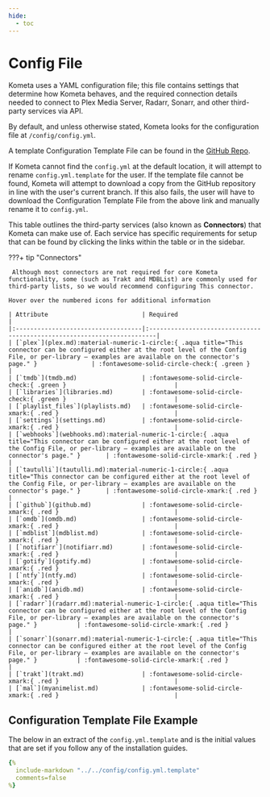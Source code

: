 ```yaml
---
hide:
  - toc
---
```

# Config File

Kometa uses a YAML configuration file; this file contains settings that determine how Kometa behaves, and the required 
connection details needed to connect to Plex Media Server, Radarr, Sonarr, and other third-party services via API.

By default, and unless otherwise stated, Kometa looks for the configuration file at `/config/config.yml`.

A template Configuration Template File can be found in the  [GitHub Repo](https://github.com/Kometa-Team/Kometa/blob/master/config/config.yml.template).

If Kometa cannot find the `config.yml` at the default location, it will attempt to rename `config.yml.template` for the user. If the template file cannot be found, 
Kometa will attempt to download a copy from the GitHub repository in line with the user's current branch. 
If this also fails, the user will have to download the Configuration Template File from  the above link and manually rename it to `config.yml`.

This table outlines the third-party services (also known as **Connectors**) that Kometa can make use of. Each service has specific 
requirements for setup that can be found by clicking the links within the table or in the sidebar.

???+ tip "Connectors"

     Although most connectors are not required for core Kometa functionality, some (such as Trakt and MDBList) are commonly used for third-party lists, so we would recommend configuring This connector.
    
    Hover over the numbered icons for additional information

    | Attribute                          | Required                                                                 |
    |:-----------------------------------|:------------------------------------------------------------------------|
    | [`plex`](plex.md):material-numeric-1-circle:{ .aqua title="This connector can be configured either at the root level of the Config File, or per-library – examples are available on the connector's page." }               | :fontawesome-solid-circle-check:{ .green }                              |
    | [`tmdb`](tmdb.md)                  | :fontawesome-solid-circle-check:{ .green }                              |
    | [`libraries`](libraries.md)        | :fontawesome-solid-circle-check:{ .green }                              |
    | [`playlist_files`](playlists.md)   | :fontawesome-solid-circle-xmark:{ .red }                                |
    | [`settings`](settings.md)          | :fontawesome-solid-circle-xmark:{ .red }                                |
    | [`webhooks`](webhooks.md):material-numeric-1-circle:{ .aqua title="This connector can be configured either at the root level of the Config File, or per-library – examples are available on the connector's page." }       | :fontawesome-solid-circle-xmark:{ .red }                                |
    | [`tautulli`](tautulli.md):material-numeric-1-circle:{ .aqua title="This connector can be configured either at the root level of the Config File, or per-library – examples are available on the connector's page." }       | :fontawesome-solid-circle-xmark:{ .red }                                |
    | [`github`](github.md)              | :fontawesome-solid-circle-xmark:{ .red }                                |
    | [`omdb`](omdb.md)                  | :fontawesome-solid-circle-xmark:{ .red }                                |
    | [`mdblist`](mdblist.md)            | :fontawesome-solid-circle-xmark:{ .red }                                |
    | [`notifiarr`](notifiarr.md)        | :fontawesome-solid-circle-xmark:{ .red }                                |
    | [`gotify`](gotify.md)              | :fontawesome-solid-circle-xmark:{ .red }                                |
    | [`ntfy`](ntfy.md)                  | :fontawesome-solid-circle-xmark:{ .red }                                |
    | [`anidb`](anidb.md)                | :fontawesome-solid-circle-xmark:{ .red }                                |
    | [`radarr`](radarr.md):material-numeric-1-circle:{ .aqua title="This connector can be configured either at the root level of the Config File, or per-library – examples are available on the connector's page." }           | :fontawesome-solid-circle-xmark:{ .red }                                |
    | [`sonarr`](sonarr.md):material-numeric-1-circle:{ .aqua title="This connector can be configured either at the root level of the Config File, or per-library – examples are available on the connector's page." }           | :fontawesome-solid-circle-xmark:{ .red }                                |
    | [`trakt`](trakt.md)                | :fontawesome-solid-circle-xmark:{ .red }                                |
    | [`mal`](myanimelist.md)            | :fontawesome-solid-circle-xmark:{ .red }                                |

## Configuration Template File Example

The below in an extract of the `config.yml.template` and is the initial values that are set if you follow any of the installation guides.

```yaml title="config.yml.template"
{%    
  include-markdown "../../config/config.yml.template" 
  comments=false
%}
```
